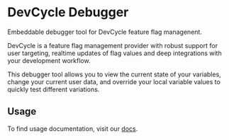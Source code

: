# DevCycle Debugger

Embeddable debugger tool for DevCycle feature flag managenent.

DevCycle is a feature flag management provider with robust support for user targeting, realtime updates of flag values
and deep integrations with your development workflow.

This debugger tool allows you to view the current state of your variables, change your current user data, and 
override your local variable values to quickly test different variations.

## Usage

To find usage documentation, visit our [docs](https://docs.devcycle.com/integrations/debugger).
